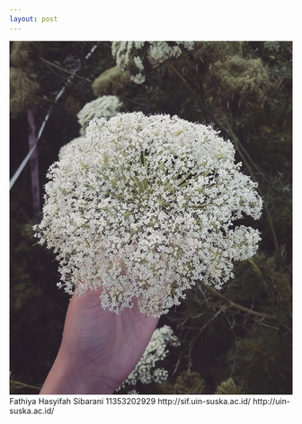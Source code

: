 ```yaml
---
layout: post
---
```

<img src="/images/bunga.jpg" class="fit image">
Fathiya Hasyifah Sibarani
11353202929
http://sif.uin-suska.ac.id/
http://uin-suska.ac.id/
